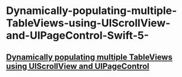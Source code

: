 # Dynamically-populating-multiple-TableViews-using-UIScrollView-and-UIPageControl-Swift-5-
## [Dynamically populating multiple TableViews using UIScrollView and UIPageControl](https://stackoverflow.com/questions/70889193/dynamically-populating-multiple-tableviews-using-uiscrollview-and-uipagecontrol) <br><br>

